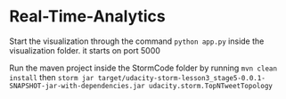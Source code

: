 Real-Time-Analytics
===================

Start the visualization through the command `python app.py` inside the visualization folder. it starts on port 5000

Run the maven project inside the StormCode folder by running `mvn clean install` then `storm jar target/udacity-storm-lesson3_stage5-0.0.1-SNAPSHOT-jar-with-dependencies.jar udacity.storm.TopNTweetTopology`


